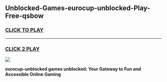 
## Unblocked-Games-eurocup-unblocked-Play-Free-qsbow
<h3>
<a href="https://premium76.site?title=eurocup-unblocked&ref=20M">CLICK TO PLAY</a></h3>
<hr>

<h3>
<a href="https://premium76.site?title=eurocup-unblocked&ref=20M">CLICK 2 PLAY</a>
  
</h3>

<a href="https://premium76.site?title=eurocup-unblocked&ref=19M"><img src="https://clearcache.store/games.png"></a>


**eurocup-unblocked games unblocked: Your Gateway to Fun and Accessible Online Gaming**
